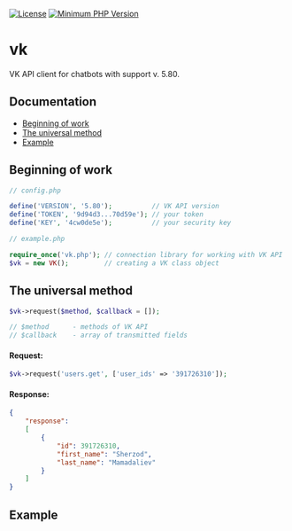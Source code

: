 [![License](https://img.shields.io/badge/license-MIT%20License-brightgreen.svg)](https://opensource.org/licenses/MIT)
[![Minimum PHP Version](https://img.shields.io/badge/php-%3E%3D%207.0-8892BF.svg?style=flat-circle)](https://php.net/)

vk
=======
VK API client for chatbots with support v. 5.80.

Documentation
---------------
* [Beginning of work](https://github.com/mamadaliev/vk#Beginning-of-work)
* [The universal method](https://github.com/mamadaliev/vk#The-universal-method)
* [Example](https://github.com/mamadaliev/vk#Example)

Beginning of work
---------------
```php
// config.php

define('VERSION', '5.80');          // VK API version
define('TOKEN', '9d94d3...70d59e'); // your token
define('KEY', '4cw0de5e');          // your security key
```
```php
// example.php

require_once('vk.php'); // connection library for working with VK API
$vk = new VK();         // creating a VK class object
```

The universal method
---------------
```php
$vk->request($method, $callback = []);

// $method      - methods of VK API
// $callback    - array of transmitted fields
```
#### Request:
```php
$vk->request('users.get', ['user_ids' => '391726310']);
```
#### Response:
```JSON
{
    "response":
    [
        {
            "id": 391726310,
            "first_name": "Sherzod",
            "last_name": "Mamadaliev"
        }
    ]
}
```

Example
---------------
